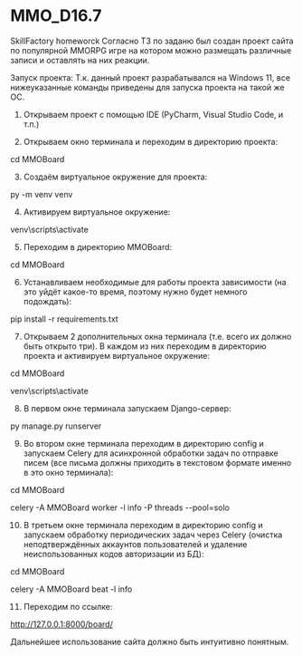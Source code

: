 # MMO_D16.7
SkillFactory homeworck
Согласно ТЗ по заданю был создан проект сайта по популярной MMORPG игре на котором можно размещать различные записи и оставлять на них реакции.

Запуск проекта:
Т.к. данный проект разрабатывался на Windows 11, все нижеуказанные команды приведены для запуска проекта на такой же ОС.

1. Открываем проект с помощью IDE (PyCharm, Visual Studio Code, и т.п.)


2. Открываем окно терминала и переходим в директорию проекта:

cd MMOBoard


3. Создаём виртуальное окружение для проекта:

py -m venv venv


4. Активируем виртуальное окружение:

venv\scripts\activate


5. Переходим в директорию MMOBoard:

cd MMOBoard


6. Устанавливаем необходимые для работы проекта зависимости (на это уйдёт какое-то время, поэтому нужно будет немного подождать):

pip install -r requirements.txt


7. Открываем 2 дополнительных окна терминала (т.е. всего их должно быть открыто три). В каждом из них переходим в директорию проекта и активируем виртуальное окружение:

cd MMOBoard

venv\scripts\activate


8. В первом окне терминала запускаем Django-сервер:

py manage.py runserver


9. Во втором окне терминала переходим в директорию config и запускаем Celery для асинхронной обработки задач по отправке писем (все письма должны приходить в текстовом формате именно в это окно терминала):

cd MMOBoard

celery -A MMOBoard worker -l info -P threads --pool=solo


10. В третьем окне терминала переходим в директорию config и запускаем обработку периодических задач через Celery (очистка неподтверждённых аккаунтов пользователей и удаление неиспользованных кодов авторизации из БД):

cd MMOBoard

celery -A MMOBoard beat -l info


11. Переходим по ссылке:

http://127.0.0.1:8000/board/

Дальнейшее использование сайта должно быть интуитивно понятным.
